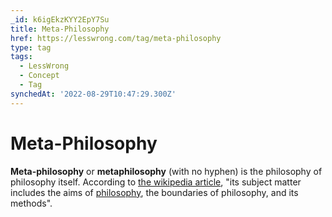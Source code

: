 ```yaml
---
_id: k6igEkzKYY2EpY7Su
title: Meta-Philosophy
href: https://lesswrong.com/tag/meta-philosophy
type: tag
tags:
  - LessWrong
  - Concept
  - Tag
synchedAt: '2022-08-29T10:47:29.300Z'
---
```

# Meta-Philosophy

**Meta-philosophy** or **metaphilosophy** (with no hyphen) is the philosophy of philosophy itself. According to [the wikipedia article](https://en.wikipedia.org/wiki/Metaphilosophy), "its subject matter includes the aims of [philosophy](/tag/philosophy), the boundaries of philosophy, and its methods".